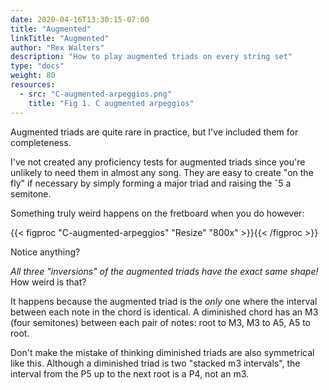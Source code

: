 ```yaml
---
date: 2020-04-16T13:30:15-07:00
title: "Augmented"
linkTitle: "Augmented"
author: "Rex Walters"
description: "How to play augmented triads on every string set"
type: "docs"
weight: 80
resources:
  - src: "C-augmented-arpeggios.png"
    title: "Fig 1. C augmented arpeggios"
---
```


Augmented triads are quite rare in practice, but I've included them for completeness.

I've not created any proficiency tests for augmented triads since you're unlikely to need them in almost any song. They are easy to create "on the fly" if necessary by simply forming a major triad and raising the &circ;5 a semitone.

Something truly weird happens on the fretboard when you do however:

{{< figproc "C-augmented-arpeggios" "Resize" "800x" >}}{{< /figproc >}}

Notice anything?

*All three "inversions" of the augmented triads have the exact same shape!* How weird is that?

It happens because the augmented triad is the *only* one where the interval between each note in the chord is identical. A diminished chord has an M3 (four semitones) between each pair of notes: root to M3, M3 to A5, A5 to root.

Don't make the mistake of thinking diminished triads are also symmetrical like this. Although a diminished triad is two "stacked m3 intervals", the interval from the P5 up to the next root is a P4, not an m3.
